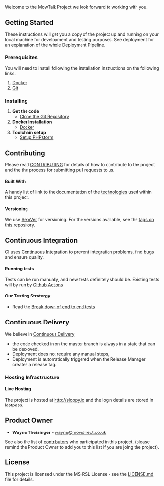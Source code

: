 Welcome to the MowTalk Project we look forward to working with you. 

## Getting Started

These instructions will get you a copy of the project up and running on your local machine for development and testing purposes. See deployment for an explanation of the whole Deployment Pipeline.

### Prerequisites

You will need to install following the installation instructions on the following links.

1. [Docker](https://docs.docker.com/engine/installation/)
2. [Git](https://gist.github.com/waynetheisinger/a923dab3ba7269579b0aeb7359ee5c03)

### Installing
1. **Get the code**
   - [Clone the Git Repository](../../wiki/Clone-The-Repository)
1. **Docker Installation**
    - [Docker](../../wiki/Linux-Docker)
2. **Toolchain setup**
    - [Setup PHPstorm](../../wiki/Setup-PHPstorm)

## Contributing

Please read [CONTRIBUTING](../../wiki/Contributing) for details of how to contribute to the project and the the process for submitting pull requests to us.

#### Built With
A handy list of link to the documentation of the [technologies](../../wiki/Technologies) used within this project.

#### Versioning

We use [SemVer](https://semver.org/) for versioning. For the versions available, see the [tags on this repository](https://github.com/Mowdirect/mowdirect-m1/tags). 

## Continuous Integration 
CI uses [Continuous Integration](../../wiki/Continuous-Integration) to prevent integration problems, find bugs and ensure quality. 

#### Running tests

Tests can be run manually, and new tests definitely should be. Existing tests will by run by [Github Actions](https://help.github.com/en/actions)

#### Our Testing Stratergy

  * Read the [Break down of end to end tests](../../wiki/Test-Breakdown)

## Continuous Delivery 
We believe in [Continuous Delivery](../../wiki/Continuous-Delivery) 
* the code checked in on the master branch is always in a state that can be deployed. 
* Deployment does not require any manual steps, 
* Deployment is automatically triggered when the Release Manager creates a release tag. 

### Hosting Infrastructure

#### Live Hosting
The project is hosted at http://sloppy.io and the login details are stored in lastpass.  

## Product Owner 

* **Wayne Theisinger** - [wayne@mowdirect.co.uk](mailto:wayne@mowdirect.co.uk)

See also the list of [contributors](../../wiki/Contributors.md) who participated in this project. (please remind the Product Owner to add you to this list if you are joing the project).

## License 

This project is licensed under the MS-RSL License - see the [LICENSE.md](LICENSE.md) file for details.
